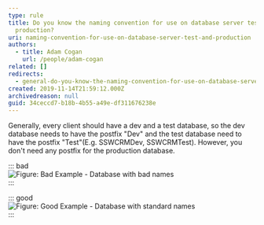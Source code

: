 ```yaml
---
type: rule
title: Do you know the naming convention for use on database server test and
  production?
uri: naming-convention-for-use-on-database-server-test-and-production
authors:
  - title: Adam Cogan
    url: /people/adam-cogan
related: []
redirects:
  - general-do-you-know-the-naming-convention-for-use-on-database-server-test-and-production
created: 2019-11-14T21:59:12.000Z
archivedreason: null
guid: 34ceccd7-b18b-4b55-a49e-df311676238e
---
```


Generally, every client should have a dev and a test database, so the dev database needs to have the postfix "Dev" and the test database need to have the postfix "Test"(E.g. SSWCRMDev, SSWCRMTest). However, you don't need any postfix for the production database.

<!--endintro-->


::: bad  
![Figure: Bad Example - Database with bad names](BadDBName.gif)  
:::


::: good  
![Figure: Good Example - Database with standard names](GoodDBName.gif)  
:::
